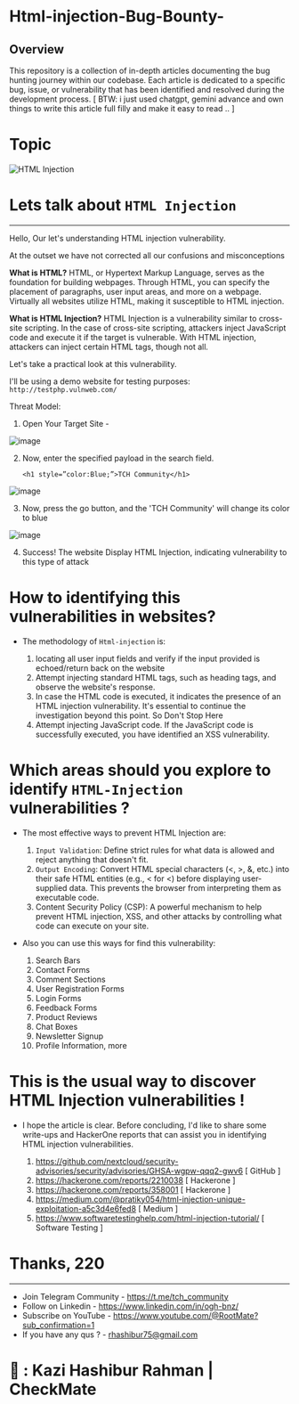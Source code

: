 # Html-injection-Bug-Bounty-
## Overview
This repository is a collection of in-depth articles documenting the bug hunting journey within our codebase. Each article is dedicated to a specific bug, issue, or vulnerability that has been identified and resolved during the development process. [ BTW: i just used chatgpt, gemini advance and own things to write this article full filly and make it easy to read .. ]

# Topic
![HTML Injection](https://github.com/ogh-bnz/Html-injection-Bug-Bounty-/assets/99647279/a1b631b3-6947-459a-afe8-24d182060db0)

# Lets talk about `HTML Injection`
--- --- --- --- --- --- --- --- ---
Hello, Our let's understanding HTML injection vulnerability.

At the outset we have not corrected all our confusions and misconceptions

**What is HTML?**
HTML, or Hypertext Markup Language, serves as the foundation for building webpages. Through HTML, you can specify the placement of paragraphs, user input areas, and more on a webpage. Virtually all websites utilize HTML, making it susceptible to HTML injection.

**What is HTML Injection?**
HTML Injection is a vulnerability similar to cross-site scripting. In the case of cross-site scripting, attackers inject JavaScript code and execute it if the target is vulnerable. With HTML injection, attackers can inject certain HTML tags, though not all.

Let's take a practical look at this vulnerability.

I'll be using a demo website for testing purposes: `http://testphp.vulnweb.com/`

Threat Model:
1. Open Your Target Site -

![image](https://github.com/ogh-bnz/Html-injection-Bug-Bounty/assets/99647279/49a4941c-929b-46a7-a754-b3eadff408f5)

2. Now, enter the specified payload in the search field.

   `<h1 style=”color:Blue;”>TCH Community</h1>`

![image](https://github.com/ogh-bnz/Html-injection-Bug-Bounty/assets/99647279/9813248e-c102-4c5f-b0ed-7bd772d7feec)

3. Now, press the go button, and the 'TCH Community' will change its color to blue  

![image](https://github.com/ogh-bnz/Html-injection-Bug-Bounty/assets/99647279/fddd91ef-4ae5-45c1-a249-857d339ab095)

4. Success! The website Display HTML Injection, indicating vulnerability to this type of attack

# How to identifying this vulnerabilities in websites?

* The methodology of `Html-injection` is:

    1. locating all user input fields and verify if the input provided is echoed/return back on the website
    2. Attempt injecting standard HTML tags, such as heading tags, and observe the website's response.
    3. In case the HTML code is executed, it indicates the presence of an HTML injection vulnerability. It's essential to continue the investigation beyond this point. So Don't Stop Here
    4. Attempt injecting JavaScript code. If the JavaScript code is successfully executed, you have identified an XSS vulnerability.

# Which areas should you explore to identify `HTML-Injection` vulnerabilities ?

* The most effective ways to prevent HTML Injection are:

    1. `Input Validation`: Define strict rules for what data is allowed and reject anything that doesn't fit.
    2. `Output Encoding`: Convert HTML special characters (<, >, &, etc.) into their safe HTML entities (e.g., &lt; for <) before displaying user-supplied data. This prevents the browser from interpreting them as executable code.
    3. Content Security Policy (CSP): A powerful mechanism to help prevent HTML injection, XSS, and other attacks by controlling what code can execute on your site.

* Also you can use this ways for find this vulnerability:
    1. Search Bars
    2. Contact Forms
    3. Comment Sections
    4. User Registration Forms
    5. Login Forms
    6. Feedback Forms
    7. Product Reviews
    8. Chat Boxes
    9. Newsletter Signup
    10. Profile Information, more

# This is the usual way to discover HTML Injection vulnerabilities !

* I hope the article is clear. Before concluding, I'd like to share some write-ups and HackerOne reports that can assist you in identifying HTML injection vulnerabilities.

    1. https://github.com/nextcloud/security-advisories/security/advisories/GHSA-wgpw-qqq2-gwv6 [ GitHub ]
    2. https://hackerone.com/reports/2210038 [ Hackerone ]
    3. https://hackerone.com/reports/358001 [ Hackerone ]
    4. https://medium.com/@pratiky054/html-injection-unique-exploitation-a5c3d4e6fed8 [ Medium ]
    5. https://www.softwaretestinghelp.com/html-injection-tutorial/ [ Software Testing ]




# Thanks, 220
--- --- --- --- --- --- --- --- ---

* Join Telegram Community - https://t.me/tch_community
* Follow on Linkedin - https://www.linkedin.com/in/ogh-bnz/
* Subscribe on YouTube - https://www.youtube.com/@RootMate?sub_confirmation=1
* If you have any qus ? - rhashibur75@gmail.com

# 📝 : Kazi Hashibur Rahman | CheckMate
